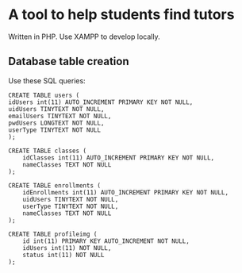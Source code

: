# A tool to help students find tutors

Written in PHP. Use XAMPP to develop locally.

## Database table creation
Use these SQL queries:
```
CREATE TABLE users (
idUsers int(11) AUTO_INCREMENT PRIMARY KEY NOT NULL,
uidUsers TINYTEXT NOT NULL,
emailUsers TINYTEXT NOT NULL,
pwdUsers LONGTEXT NOT NULL,
userType TINYTEXT NOT NULL
);

CREATE TABLE classes (
    idClasses int(11) AUTO_INCREMENT PRIMARY KEY NOT NULL,
    nameClasses TEXT NOT NULL
);

CREATE TABLE enrollments (
    idEnrollments int(11) AUTO_INCREMENT PRIMARY KEY NOT NULL,
    uidUsers TINYTEXT NOT NULL,
    userType TINYTEXT NOT NULL,
    nameClasses TEXT NOT NULL
);

CREATE TABLE profileimg (
	id int(11) PRIMARY KEY AUTO_INCREMENT NOT NULL,
    idUsers int(11) NOT NULL,
    status int(11) NOT NULL
);
```
